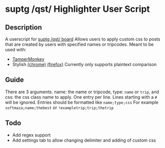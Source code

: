 # suptg /qst/ Highlighter User Script

## Description
A userscript for [suptg /qst/ board](http://suptg.thisisnotatrueending.com/qstarchive.html)
Allows users to apply custom css to posts that are created by users with specified names or tripcodes.
Meant to be used with:
* [TamperMonkey](http://tampermonkey.net/)
* Stylish [(chrome)](https://chrome.google.com/webstore/detail/stylish-custom-themes-for/fjnbnpbmkenffdnngjfgmeleoegfcffe) [(firefox)](https://addons.mozilla.org/en-US/firefox/addon/stylish/)
Currently only supports plaintext comparison
## Guide

There are 3 arguments. name: the name or tripcode, type: `name` or `trip`, and css: the css class name to apply.
One entry per line. Lines starting with a `#` will be ignored.
Entries should be formatted like `name;type;css`
For example `softmaza;name;thebest` or `!exampletrip;trip;thetrip`

## Todo
* Add regex support
* Add settings tab to allow changing delimiter and adding of custom css